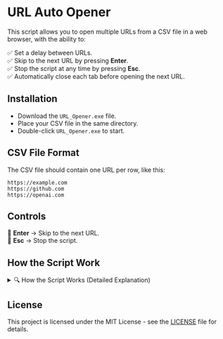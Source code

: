 # **URL Auto Opener**  

This script allows you to open multiple URLs from a CSV file in a web browser, with the ability to:

✅ Set a delay between URLs.  
✅ Skip to the next URL by pressing **Enter**.  
✅ Stop the script at any time by pressing **Esc**.  
✅ Automatically close each tab before opening the next URL.  

## **Installation**  
- Download the `URL_Opener.exe` file.  
- Place your CSV file in the same directory.  
- Double-click `URL_Opener.exe` to start.  

## **CSV File Format**  
The CSV file should contain one URL per row, like this:  

```csv
https://example.com
https://github.com
https://openai.com
```

## **Controls**  
🎯 **Enter** → Skip to the next URL.  
🛑 **Esc** → Stop the script.  

## **How the Script Work** 
<details>
  <summary>🔍 How the Script Works (Detailed Explanation)</summary>

  The script is composed of multiple functions that work together to automate the process of opening URLs. Here’s a breakdown of each part:

  ### **1. Reading URLs from the CSV File**
  ```python
  def get_urls(file_path):
      urls = []
      try:
          with open(file_path, newline='', encoding='utf-8') as csvfile:
              reader = csv.reader(csvfile)
              for row in reader:
                  if row:  # Ensure the row is not empty
                      urls.append(row[0])  # Take the first column as the URL
      except FileNotFoundError:
          print(f"Error: File {file_path} not found.")
      except Exception as e:
          print(f"Error reading the file: {e}")
      return urls
  ```
  - Reads the CSV file.
  - Extracts URLs from the first column.
  - Handles errors if the file is missing or unreadable.

  ### **2. Opening URLs and Handling User Inputs**
  ```python
  def open_urls(urls, seconds_per_url=None, skip_key="enter", stop_key="esc"):
      stop_script = threading.Event()  # Persistent event to stop the script
  ```
  - `stop_script` is an event that stops the entire script when **Esc** is pressed.

  ### **3. Detecting the Stop Key (Esc) in a Separate Thread**
  ```python
      def listen_for_stop():
          keyboard.wait(stop_key)
          stop_script.set()
      
      stop_thread = threading.Thread(target=listen_for_stop, daemon=True)
      stop_thread.start()
  ```
  - Runs a background thread that listens for the **Esc** key.
  - If **Esc** is pressed, `stop_script.set()` is triggered, stopping the script.

  ### **4. Iterating Through the URLs**
  ```python
      for url in urls:
          if stop_script.is_set():
              print("\nThe script has been stopped.")
              break

          print(f"Opening URL: {url}")
          webbrowser.open(url)
  ```
  - Opens each URL in the browser.
  - Checks if **Esc** was pressed before opening a new URL.

  ### **5. Waiting for Enter or Time Delay**
  ```python
          stop_waiting = threading.Event()  # Controls waiting time

          def wait_for_key():
              while not keyboard.is_pressed(skip_key) and not stop_script.is_set():
                  time.sleep(0.1)
              stop_waiting.set()
  ```
  - Waits until **Enter** is pressed or the set time expires.

  ```python
          if seconds_per_url:
              key_thread = threading.Thread(target=wait_for_key, daemon=True)
              key_thread.start()
              stop_waiting.wait(timeout=seconds_per_url)
              key_thread.join(timeout=0.1)
          else:
              keyboard.wait(skip_key)
  ```
  - If a delay is set, the script waits before moving to the next URL.
  - If no delay is set, the script waits for **Enter** to be pressed.

  ### **6. Closing the Current Tab**
  ```python
          if stop_script.is_set():
              print("\nThe script has been stopped.")
              break

          keyboard.press_and_release('ctrl+w')
          time.sleep(0.5)
  ```
  - Closes the current browser tab (`Ctrl + W`).
  - Waits for **0.5 seconds** before opening the next URL.

  ### **7. User Interface and Setup**
  ```python
  def explain_controls():
      print("\nWelcome to the URL Opener!")
      print("This script will open URLs from a CSV file and allow you to navigate between them.")
      print("\nControls:")
      print("- Press 'Enter' to skip to the next URL manually.")
      print("- The script can automatically move to the next URL after a set time, or you can skip manually.")
      print("- Press 'Esc' at any time to stop the script.")
  ```

  - Displays instructions before starting.

  ```python
  def wait_for_start():
      input("\nPress 'Enter' to start the process...")
  ```
  - Waits for the user to **press Enter** before starting.

  ```python
  def ask_for_delay():
      delay_choice = input("Do you want a delay between URLs? (yes/no): ").strip().lower()
      if delay_choice == "yes":
          seconds = int(input("How many seconds do you want to wait between URLs? "))
          return seconds
      return None
  ```
  - Asks the user if they want a delay between URLs.

  ### **8. Main Execution**
  ```python
  file_path = input("Enter the name of the CSV file (with .csv extension): ")

  explain_controls()

  seconds_per_url = ask_for_delay()

  wait_for_start()

  urls = get_urls(file_path)

  if urls:
      open_urls(urls, seconds_per_url, skip_key, stop_key)
  else:
      print("No valid URLs found in the file.")
  ```
  - Asks for the CSV file name.
  - Displays instructions.
  - Asks for the delay time.
  - Reads the URLs and starts the process.

</details>

## License  
This project is licensed under the MIT License - see the [LICENSE](LICENSE) file for details.
